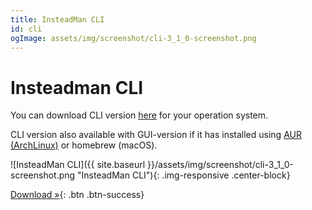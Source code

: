 ```yaml
---
title: InsteadMan CLI
id: cli
ogImage: assets/img/screenshot/cli-3_1_0-screenshot.png
---
```


Insteadman CLI
==============

You can download CLI version [here](https://github.com/jhekasoft/insteadman3/releases) for your operation system.

CLI version also available with GUI-version if it has installed using [AUR (ArchLinux)](https://aur.archlinux.org/packages/insteadman/) or homebrew (macOS).

![InsteadMan CLI]({{ site.baseurl }}/assets/img/screenshot/cli-3_1_0-screenshot.png "InsteadMan CLI"){: .img-responsive .center-block}

[Download &raquo;](https://github.com/jhekasoft/insteadman3/releases){: .btn .btn-success}
